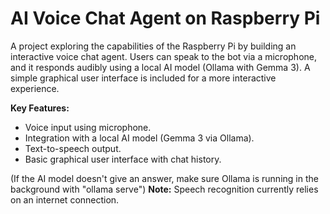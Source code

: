 # AI Voice Chat Agent on Raspberry Pi

A project exploring the capabilities of the Raspberry Pi by building an interactive voice chat agent. Users can speak to the bot via a microphone, and it responds audibly using a local AI model (Ollama with Gemma 3). A simple graphical user interface is included for a more interactive experience.

**Key Features:**

* Voice input using microphone.
* Integration with a local AI model (Gemma 3 via Ollama).
* Text-to-speech output.
* Basic graphical user interface with chat history.

(If the AI model doesn't give an answer, make sure Ollama is running in the background with "ollama serve")
**Note:** Speech recognition currently relies on an internet connection.
